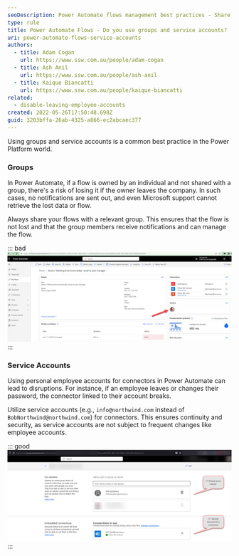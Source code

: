 ```yaml
---
seoDescription: Power Automate flows management best practices - Share flows with groups and use service accounts to ensure continuity and security.
type: rule
title: Power Automate Flows - Do you use groups and service accounts?
uri: power-automate-flows-service-accounts
authors:
  - title: Adam Cogan
    url: https://www.ssw.com.au/people/adam-cogan
  - title: Ash Anil
    url: https://www.ssw.com.au/people/ash-anil
  - title: Kaique Biancatti
    url: https://www.ssw.com.au/people/kaique-biancatti
related:
  - disable-leaving-employee-accounts
created: 2022-05-26T17:50:48.698Z
guid: 3203bffa-26ab-4325-a866-ec2abcaec377
---
```


Using groups and service accounts is a common best practice in the Power Platform world.

<!--endintro-->

### Groups

In Power Automate, if a flow is owned by an individual and not shared with a group, there's a risk of losing it if the owner leaves the company. In such cases, no notifications are sent out, and even Microsoft support cannot retrieve the lost data or flow.

Always share your flows with a relevant group. This ensures that the flow is not lost and that the group members receive notifications and can manage the flow.

::: bad
![Figure: Bad example – The red arrow shows the user as an owner. It is not shared to a group](2023-07-17_17-16-51.jpg)
:::

### Service Accounts

Using personal employee accounts for connectors in Power Automate can lead to disruptions. For instance, if an employee leaves or changes their password, the connector linked to their account breaks.

Utilize service accounts (e.g., `info@northwind.com` instead of `BobNorthwind@northwind.com`) for connectors. This ensures continuity and security, as service accounts are not subject to frequent changes like employee accounts.

::: good
![Figure: Good example – Groups and Service Accounts cleverly used to not lose any flows](powerautomateowner.png)
:::
